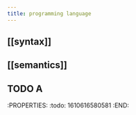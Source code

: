 ```yaml
---
title: programming language
---
```

## [[syntax]]
## [[semantics]]
## TODO A
:PROPERTIES:
:todo: 1610616580581
:END:
##
